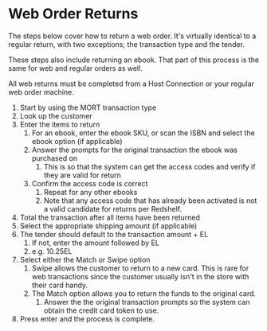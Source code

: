 # Web Order Returns

<PageHeader />

The steps below cover how to return a web order. It's virtually identical to a regular return, with two exceptions; the transaction type and the tender.

These steps also include returning an ebook. That part of this process is the same for web and regular orders as well.

All web returns must be completed from a Host Connection or your regular web order machine.

1. Start by using the MORT transaction type
2. Look up the customer
3. Enter the items to return
    1. For an ebook, enter the ebook SKU, or scan the ISBN and select the ebook option (if applicable)
    2. Answer the prompts for the original transaction the ebook was purchased on
        1. This is so that the system can get the access codes and verify if they are valid for return
    3. Confirm the access code is correct
        1. Repeat for any other ebooks
        2. Note that any access code that has already been activated is not a valid candidate for returns per Redshelf.
4. Total the transaction after all items have been returned
5. Select the appropriate shipping amount (if applicable)
6. The tender should default to the transaction amount + EL
    1. If not, enter the amount followed by EL
    2. e.g. 10.25EL
7. Select either the Match or Swipe option
    1. Swipe allows the customer to return to a new card. This is rare for web transactions since the customer usually isn't in the store with their card handy.
    2. The Match option allows you to return the funds to the original card.
        1. Answer the the original transaction prompts so the system can obtain the credit card token to use.
8. Press enter and the process is complete.

<PageFooter />
